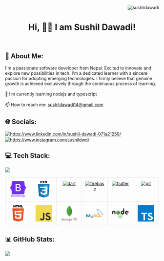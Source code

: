 <p align="right">
  <img src="https://komarev.com/ghpvc/?username=sushildawadi&label=Profile%20views&color=0e75b6&style=flat" alt="sushildawadi" />
</p>
<h1 align="center">Hi, 🙏🏻 I am Sushil Dawadi!</h1>

<br/>

## 💫 About Me:
I'm a passionate software developer from Nepal. Excited to innovate and explore new possibilities in tech. I'm a dedicated learner with a sincere passion for adopting emerging technologies. I firmly believe that genuine growth is achieved exclusively through the continuous process of learning.<br><br>🌱 I’m currently learning nodejs and typescript<br><br>📫 How to reach me: sushildawadi14@gmail.com

## 🌐 Socials:
<a href="https://linkedin.com/in/https://www.linkedin.com/in/sushil-dawadi-071a21259/" target="blank"><img align="center" src="https://raw.githubusercontent.com/rahuldkjain/github-profile-readme-generator/master/src/images/icons/Social/linked-in-alt.svg" alt="https://www.linkedin.com/in/sushil-dawadi-071a21259/" height="30" width="40" /></a>
<a href="https://instagram.com/https://www.instagram.com/sushildwd/" target="blank"><img align="center" src="https://raw.githubusercontent.com/rahuldkjain/github-profile-readme-generator/master/src/images/icons/Social/instagram.svg" alt="https://www.instagram.com/sushildwd/" height="30" width="40" /></a>

## 💻 Tech Stack:
![](https://github-readme-stats.vercel.app/api/top-langs/?username=SushilDawadi&theme=dark&hide_border=false&include_all_commits=false&count_private=false&layout=compact)

<table>
  <tr>
    <td valign="top" width="16.66%" align="center" style="border: 1px solid #e1e4e8; padding: 10px;">
      <a href="https://getbootstrap.com" target="_blank" rel="noreferrer">
        <img src="https://raw.githubusercontent.com/devicons/devicon/master/icons/bootstrap/bootstrap-plain-wordmark.svg" alt="bootstrap" width="55" height="55"/>
      </a>
    </td>
    <td valign="top" width="16.66%" align="center" style="border: 1px solid #e1e4e8; padding: 10px;">
      <a href="https://www.w3schools.com/css/" target="_blank" rel="noreferrer">
        <img src="https://raw.githubusercontent.com/devicons/devicon/master/icons/css3/css3-original-wordmark.svg" alt="css3" width="55" height="55"/>
      </a>
    </td>
    <td valign="top" width="16.66%" align="center" style="border: 1px solid #e1e4e8; padding: 10px;">
      <a href="https://dart.dev" target="_blank" rel="noreferrer">
        <img src="https://www.vectorlogo.zone/logos/dartlang/dartlang-icon.svg" alt="dart" width="55" height="55"/>
      </a>
    </td>
    <td valign="top" width="16.66%" align="center" style="border: 1px solid #e1e4e8; padding: 10px;">
      <a href="https://firebase.google.com/" target="_blank" rel="noreferrer">
        <img src="https://www.vectorlogo.zone/logos/firebase/firebase-icon.svg" alt="firebase" width="55" height="55"/>
      </a>
    </td>
    <td valign="top" width="16.66%" align="center" style="border: 1px solid #e1e4e8; padding: 10px;">
      <a href="https://flutter.dev" target="_blank" rel="noreferrer">
        <img src="https://www.vectorlogo.zone/logos/flutterio/flutterio-icon.svg" alt="flutter" width="55" height="55"/>
      </a>
    </td>
    <td valign="top" width="16.66%" align="center" style="border: 1px solid #e1e4e8; padding: 10px;">
      <a href="https://git-scm.com/" target="_blank" rel="noreferrer">
        <img src="https://www.vectorlogo.zone/logos/git-scm/git-scm-icon.svg" alt="git" width="55" height="55"/>
      </a>
    </td>
  </tr>
  <tr>
    <td valign="top" width="16.66%" align="center" style="border: 1px solid #e1e4e8; padding: 10px;">
      <a href="https://www.w3.org/html/" target="_blank" rel="noreferrer">
        <img src="https://raw.githubusercontent.com/devicons/devicon/master/icons/html5/html5-original-wordmark.svg" alt="html5" width="55" height="55"/>
      </a>
    </td>
    <td valign="top" width="16.66%" align="center" style="border: 1px solid #e1e4e8; padding: 10px;">
      <a href="https://developer.mozilla.org/en-US/docs/Web/JavaScript" target="_blank" rel="noreferrer">
        <img src="https://raw.githubusercontent.com/devicons/devicon/master/icons/javascript/javascript-original.svg" alt="javascript" width="55" height="55"/>
      </a>
    </td>
    <td valign="top" width="16.66%" align="center" style="border: 1px solid #e1e4e8; padding: 10px;">
      <a href="https://www.mongodb.com/" target="_blank" rel="noreferrer">
        <img src="https://raw.githubusercontent.com/devicons/devicon/master/icons/mongodb/mongodb-original-wordmark.svg" alt="mongodb" width="55" height="55"/>
      </a>
    </td>
    <td valign="top" width="16.66%" align="center" style="border: 1px solid #e1e4e8; padding: 10px;">
      <a href="https://www.mysql.com/" target="_blank" rel="noreferrer">
        <img src="https://raw.githubusercontent.com/devicons/devicon/master/icons/mysql/mysql-original-wordmark.svg" alt="mysql" width="55" height="55"/>
      </a>
    </td>
    <td valign="top" width="16.66%" align="center" style="border: 1px solid #e1e4e8; padding: 10px;">
      <a href="https://nodejs.org/en/" target="_blank" rel="noreferrer">
        <img src="https://raw.githubusercontent.com/devicons/devicon/master/icons/nodejs/nodejs-original-wordmark.svg" alt="nodejs" width="55" height="55"/>
      </a>
    </td>
    <td valign="top" width="16.66%" align="center" style="border: 1px solid #e1e4e8; padding: 10px;">
      <a href="https://www.typescriptlang.org/" target="_blank" rel="noreferrer">
        <img src="https://raw.githubusercontent.com/devicons/devicon/master/icons/typescript/typescript-original.svg" alt="typescript" width="55" height="55"/>
      </a>
    </td>
  </tr>
</table>

## 📊 GitHub Stats:
![](https://github-readme-stats.vercel.app/api?username=SushilDawadi&theme=dark&hide_border=false&include_all_commits=false&count_private=false)<br/>
